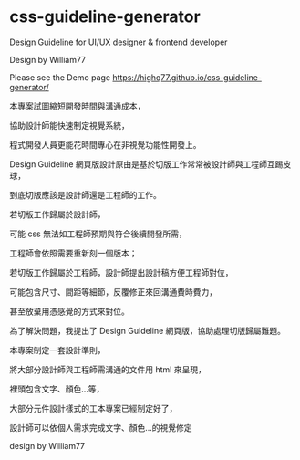 # css-guideline-generator
Design Guideline for UI/UX designer &amp; frontend developer

Design by William77

Please see the Demo page
https://highq77.github.io/css-guideline-generator/


本專案試圖縮短開發時間與溝通成本，

協助設計師能快速制定視覺系統，

程式開發人員更能花時間專心在非視覺功能性開發上。

Design Guideline 網頁版設計原由是基於切版工作常常被設計師與工程師互踢皮球，

到底切版應該是設計師還是工程師的工作。

若切版工作歸屬於設計師，

可能 css 無法如工程師預期與符合後續開發所需，

工程師會依照需要重新刻一個版本；

若切版工作歸屬於工程師，設計師提出設計稿方便工程師對位，

可能包含尺寸、間距等細節，反覆修正來回溝通費時費力，

甚至放棄用憑感覺的方式來對位。

為了解決問題，我提出了 Design Guideline 網頁版，協助處理切版歸屬難題。

本專案制定一套設計準則，

將大部分設計師與工程師需溝通的文件用 html 來呈現，

裡頭包含文字、顏色...等，

大部分元件設計樣式的工本專案已經制定好了，

設計師可以依個人需求完成文字、顏色...的視覺修定

design by William77